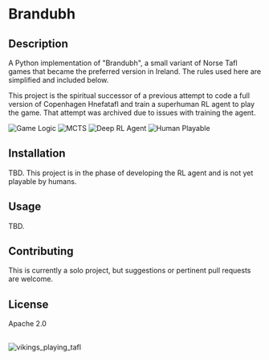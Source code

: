 # Brandubh

## Description
A Python implementation of "Brandubh", a small variant of Norse Tafl games that became the preferred version in Ireland. The rules used here are simplified and included below.

This project is the spiritual successor of a previous attempt to code a full version of Copenhagen Hnefatafl and train a superhuman RL agent to play the game. That attempt was archived due to issues with training the agent.

![Game Logic](https://img.shields.io/badge/Game_Logic-Complete-green)
![MCTS](https://img.shields.io/badge/MCTS-Complete-green)
![Deep RL Agent](https://img.shields.io/badge/Deep_RL_Agent-In_Progress-yellow)
![Human Playable](https://img.shields.io/badge/Human_Playable-Not_Started-red)

## Installation
TBD. This project is in the phase of developing the RL agent and is not yet playable by humans. 

## Usage
TBD.

## Contributing
This is currently a solo project, but suggestions or pertinent pull requests are welcome.

## License
Apache 2.0

##
![vikings_playing_tafl](https://github.com/A-J-V/Brandubh/assets/72227828/0f5cbe6d-5f56-423d-9672-073df531e0c0)
